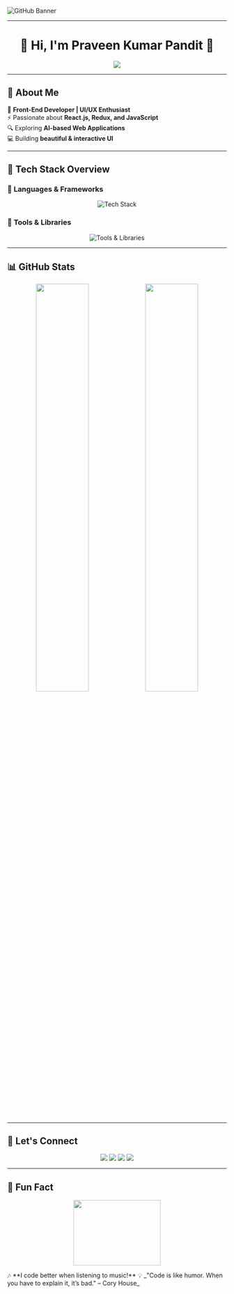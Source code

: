 ![GitHub Banner](https://github.com/user-attachments/assets/881608c6-fbee-41ff-b268-d8b2b7e8c03b)

---
<h1 align="center">🚀 Hi, I'm Praveen Kumar Pandit 👋</h1>

<p align="center">
  <img src="https://readme-typing-svg.herokuapp.com?font=Fira+Code&size=22&pause=1000&color=FFA500&center=true&vCenter=true&width=500&lines=Front-End+Developer;React+%7C+JavaScript+%7C+UI%2FUX+Designer;Passionate+About+Clean+Code+%26+Design!" />
</p>

---

## 🌟 **About Me**
🎨 **Front-End Developer | UI/UX Enthusiast**  
⚡ Passionate about **React.js, Redux, and JavaScript**  
🔍 Exploring **AI-based Web Applications**  
💻 Building **beautiful & interactive UI**  

---

## 🚀 **Tech Stack Overview**  
### 🎨 **Languages & Frameworks**
<p align="center">
  <img src="https://skillicons.dev/icons?i=html,css,js,react,redux,tailwind,bootstrap,github,git,vscode,figma,router" alt="Tech Stack" />
</p>

### 🔧 **Tools & Libraries**
<p align="center">
  <img src="https://skillicons.dev/icons?i=webpack,eslint,styledcomponents,postman,firebase,express,nodejs" alt="Tools & Libraries" />
</p>

---

## 📊 **GitHub Stats**  
<p align="center">
  <img src="https://github-readme-stats.vercel.app/api?username=Praveenkr398&show_icons=true&theme=radical" width="49%" />
  <img src="https://github-readme-streak-stats.herokuapp.com?user=Praveenkr398&theme=radical&hide_border=false" width="49%" />
</p>

---

## 📢 **Let's Connect**  
<p align="center">
  <a href="mailto:prajatech355@gmail.com"><img src="https://img.shields.io/badge/Email-D14836?style=for-the-badge&logo=gmail&logoColor=white"></a>
  <a href="https://www.linkedin.com/in/Praveenkr398"><img src="https://img.shields.io/badge/LinkedIn-0077B5?style=for-the-badge&logo=linkedin&logoColor=white"></a>
  <a href="https://github.com/Praveenkr398"><img src="https://img.shields.io/badge/GitHub-181717?style=for-the-badge&logo=github&logoColor=white"></a>
  <a href="https://www.youtube.com/@Web2Code"><img src="https://img.shields.io/badge/YouTube-FF0000?style=for-the-badge&logo=youtube&logoColor=white"></a>
</p>

---

## 🎵 **Fun Fact**
<p align="center">
  <img src="https://media.giphy.com/media/QTfX9Ejfra3ZmNxh6B/giphy.gif" width="200" height="150">
</p>
🎶 **I code better when listening to music!**  
💡 _"Code is like humor. When you have to explain it, it’s bad." – Cory House_
